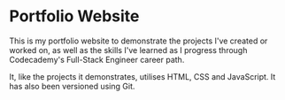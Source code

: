 # Portfolio Website

This is my portfolio website to demonstrate the projects I've created or worked on, as well as the skills I've learned as I progress through Codecademy's Full-Stack Engineer career path.

It, like the projects it demonstrates, utilises HTML, CSS and JavaScript. It has also been versioned using Git.
